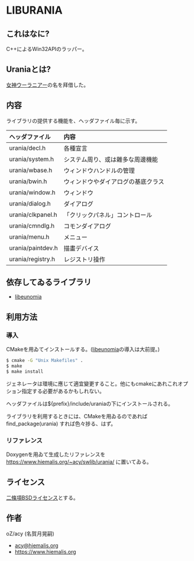 # LIBURANIA

## これはなに?
C++によるWin32APIのラッパー。


## Uraniaとは?
[女神ウーラニアー](https://ja.wikipedia.org/wiki/%E3%82%A6%E3%83%BC%E3%83%A9%E3%83%8B%E3%82%A2%E3%83%BC)の名を拜借した。


## 内容
ライブラリの提供する機能を、ヘッダファイル毎に示す。

|ヘッダファイル|内容|
|:---|:---|
|urania/decl.h|各種宣言|
|urania/system.h|システム周り、或は雜多な周邊機能|
|urania/wbase.h|ウィンドウハンドルの管理|
|urania/bwin.h|ウィンドウやダイアログの基底クラス|
|urania/window.h|ウィンドウ|
|urania/dialog.h|ダイアログ|
|urania/clkpanel.h|「クリックパネル」コントロール|
|urania/cmndlg.h|コモンダイアログ|
|urania/menu.h|メニュー|
|urania/paintdev.h|描畫デバイス|
|urania/registry.h|レジストリ操作|


## 依存してゐるライブラリ
<!--
* [libthemis](https://github.com/oz-acy/themis)
* [libpolymnia](https://github.com/oz-acy/polymnia)
-->
* [libeunomia](https://github.com/oz-acy/eunomia)



## 利用方法

### 導入
CMakeを用ゐてインストールする。([libeunomia](https://github.com/oz-acy/eunomia)の導入は大前提。)

```bash
$ cmake -G "Unix Makefiles" .
$ make
$ make install
```

ジェネレータは環境に應じて適宜變更すること。他にもcmakeにあれこれオプション指定する必要があるかもしれない。

ヘッダファイルは${prefix}/include/uraniaの下にインストールされる。

ライブラリを利用するときには、CMakeを用ゐるのであれば find_package(urania) すれば色々捗る、はず。


### リファレンス
Doxygenを用ゐて生成したリファレンスを
<https://www.hiemalis.org/~acy/swlib/urania/>
に置いてゐる。


## ライセンス
[二條項BSDライセンス](https://opensource.org/licenses/BSD-2-Clause)とする。


## 作者
oZ/acy (名賀月晃嗣)
* <acy@hiemalis.org>
* <https://www.hiemalis.org>
